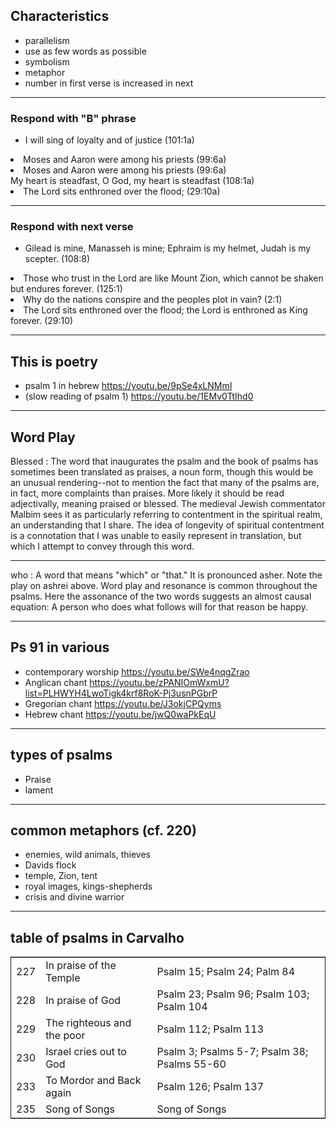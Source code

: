 ## Characteristics<a id="sec-2" name="sec-2"></a>

-   parallelism
-   use as few words as possible
-   symbolism
-   metaphor
-   number in first verse is increased in next

---

### Respond with "B" phrase<a id="sec-1" name="sec-1"></a>

- I will sing of loyalty and of justice (101:1a)
<li class="fragment">  Moses and Aaron were among his priests (99:6a) </li>
<li class="fragment">  Moses and Aaron were among his priests (99:6a) </li>  My heart is steadfast, O God, my heart is steadfast (108:1a)
<li class="fragment">  The Lord sits enthroned over the flood; (29:10a) </li>

---

### Respond with next verse<a id="sec-2" name="sec-2"></a>


- Gilead is mine, Manasseh is mine; Ephraim is my helmet, Judah is my scepter. (108:8) 
<li class="fragment">  Those who trust in the Lord are like Mount Zion, which cannot be shaken but endures forever. (125:1) </li>
<li class="fragment">   Why do the nations conspire and the peoples plot in vain? (2:1) </li>
<li class="fragment">   The Lord sits enthroned over the flood; the Lord is enthroned as King forever. (29:10) </li>

---

## This is poetry
- psalm 1 in hebrew
https://youtu.be/9pSe4xLNMmI
- (slow reading of psalm 1) 
https://youtu.be/1EMv0TtIhd0

---

##  Word Play
Blessed    : The word that inaugurates the psalm and the book of psalms has sometimes been
translated as praises, a noun form, though this would be an unusual rendering--not to mention
the fact that many of the psalms are, in fact, more complaints than praises. More likely it should
be read adjectivally, meaning praised or blessed. The medieval Jewish commentator Malbim sees
it as particularly referring to contentment in the spiritual realm, an understanding that I share.
The idea of longevity of spiritual contentment is a connotation that I was unable to easily
represent in translation, but which I attempt to convey through this word.


---


who     : A word that means "which" or "that." It is pronounced asher. Note the play on
ashrei above. Word play and resonance is common throughout the psalms. Here the assonance of
the two words suggests an almost causal equation: A person who does what follows will for that
reason be happy.

---


## Ps 91 in various<a id="sec-3" name="sec-3"></a>

-   contemporary worship <https://youtu.be/SWe4nqgZrao>
-   Anglican chant <https://youtu.be/zPANIOmWxmU?list=PLHWYH4LwoTigk4krf8RoK-Pj3usnPGbrP>
-   Gregorian chant <https://youtu.be/J3okjCPQyms>
-   Hebrew chant <https://youtu.be/jwQ0waPkEqU>

---

## types of psalms<a id="sec-4" name="sec-4"></a>

-   Praise
-   lament

---

## common metaphors (cf. 220)<a id="sec-5" name="sec-5"></a>

-   enemies, wild animals, thieves
-   Davids flock
-   temple, Zion, tent
-   royal images, kings-shepherds
-   crisis and divine warrior

---

## table of psalms in Carvalho<a id="sec-6" name="sec-6"></a>

<table border="2" cellspacing="0" cellpadding="6" rules="groups" frame="hsides">


<colgroup>
<col  class="right" />

<col  class="left" />

<col  class="left" />
</colgroup>
<tbody>
<tr>
<td class="right">227</td>
<td class="left">In praise of the Temple</td>
<td class="left">Psalm 15; Psalm 24; Palm 84</td>
</tr>


<tr>
<td class="right">228</td>
<td class="left">In praise of God</td>
<td class="left">Psalm 23; Psalm 96; Psalm 103; Psalm 104</td>
</tr>


<tr>
<td class="right">229</td>
<td class="left">The righteous and the poor</td>
<td class="left">Psalm 112; Psalm 113</td>
</tr>


<tr>
<td class="right">230</td>
<td class="left">Israel cries out to God</td>
<td class="left">Psalm 3; Psalms 5-7; Psalm 38; Psalms 55-60</td>
</tr>


<tr>
<td class="right">233</td>
<td class="left">To Mordor and Back again</td>
<td class="left">Psalm 126; Psalm 137</td>
</tr>


<tr>
<td class="right">235</td>
<td class="left">Song of Songs</td>
<td class="left">Song of Songs</td>
</tr>
</tbody>
</table>

